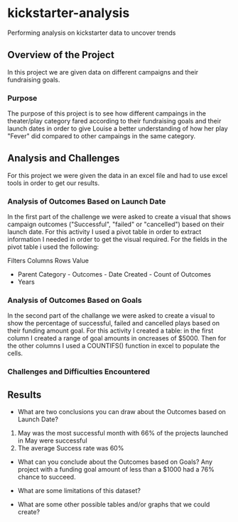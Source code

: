 # kickstarter-analysis
Performing analysis on kickstarter data to uncover trends

## Overview of the Project
In this project we are given data on different campaigns and their fundraising goals.

### Purpose
The purpose of this project is to see how different campaings in the theater/play category fared according to their fundraising goals and their launch dates in order to give Louise a better understanding of how her play "Fever" did compared to other campaings in the same category.

## Analysis and Challenges
For this project we were given the data in an excel file and had to use excel tools in order to get our results.

### Analysis of Outcomes Based on Launch Date
In the first part of the challenge we were asked to create a visual that shows campaign outcomes ("Successful", "failed" or "cancelled") based on their launch date. For this activity I used a pivot table in order to extract information I needed in order to get the visual required. For the fields in the pivot table i used the following: 

Filters                 Columns            Rows             Value
- Parent Category       - Outcomes       - Date Created     - Count of Outcomes
- Years

### Analysis of Outcomes Based on Goals
In the second part of the challange we were asked to create a visual to show the percentage of successful, failed and cancelled plays based on their funding amount goal. For this activity I created a table: in the first column I created a range of goal amounts in oncreases of $5000. Then for the other columns I used a COUNTIFS() function in excel to populate the cells. 

### Challenges and Difficulties Encountered

## Results

- What are two conclusions you can draw about the Outcomes based on Launch Date?
1. May was the most successful month with 66% of the projects launched in May were successful
2. The average Success rate was 60%

- What can you conclude about the Outcomes based on Goals?
Any project with a funding goal amount of less than a $1000 had a 76% chance to succeed.


- What are some limitations of this dataset?

- What are some other possible tables and/or graphs that we could create?
